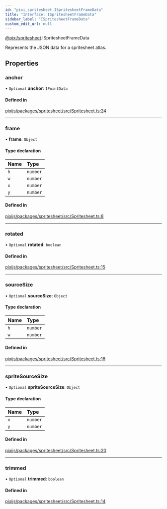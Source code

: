 ```yaml
---
id: "pixi_spritesheet.ISpritesheetFrameData"
title: "Interface: ISpritesheetFrameData"
sidebar_label: "ISpritesheetFrameData"
custom_edit_url: null
---
```


[@pixi/spritesheet](../modules/pixi_spritesheet.md).ISpritesheetFrameData

Represents the JSON data for a spritesheet atlas.

## Properties

### anchor

• `Optional` **anchor**: `IPointData`

#### Defined in

[pixijs/packages/spritesheet/src/Spritesheet.ts:24](https://github.com/pixijs/pixijs/blob/2194fe5c5/packages/spritesheet/src/Spritesheet.ts#L24)

___

### frame

• **frame**: `Object`

#### Type declaration

| Name | Type |
| :------ | :------ |
| `h` | `number` |
| `w` | `number` |
| `x` | `number` |
| `y` | `number` |

#### Defined in

[pixijs/packages/spritesheet/src/Spritesheet.ts:8](https://github.com/pixijs/pixijs/blob/2194fe5c5/packages/spritesheet/src/Spritesheet.ts#L8)

___

### rotated

• `Optional` **rotated**: `boolean`

#### Defined in

[pixijs/packages/spritesheet/src/Spritesheet.ts:15](https://github.com/pixijs/pixijs/blob/2194fe5c5/packages/spritesheet/src/Spritesheet.ts#L15)

___

### sourceSize

• `Optional` **sourceSize**: `Object`

#### Type declaration

| Name | Type |
| :------ | :------ |
| `h` | `number` |
| `w` | `number` |

#### Defined in

[pixijs/packages/spritesheet/src/Spritesheet.ts:16](https://github.com/pixijs/pixijs/blob/2194fe5c5/packages/spritesheet/src/Spritesheet.ts#L16)

___

### spriteSourceSize

• `Optional` **spriteSourceSize**: `Object`

#### Type declaration

| Name | Type |
| :------ | :------ |
| `x` | `number` |
| `y` | `number` |

#### Defined in

[pixijs/packages/spritesheet/src/Spritesheet.ts:20](https://github.com/pixijs/pixijs/blob/2194fe5c5/packages/spritesheet/src/Spritesheet.ts#L20)

___

### trimmed

• `Optional` **trimmed**: `boolean`

#### Defined in

[pixijs/packages/spritesheet/src/Spritesheet.ts:14](https://github.com/pixijs/pixijs/blob/2194fe5c5/packages/spritesheet/src/Spritesheet.ts#L14)
